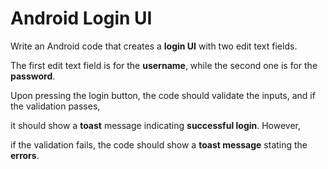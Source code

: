 # Android Login UI

Write an Android code that creates a **login UI** with two edit text fields. 

The first edit text field is for the **username**, while the second one is for the **password**. 

Upon pressing the login button, the code should validate the inputs, and if the validation passes, 

it should show a **toast** message indicating **successful login**. However, 

if the validation fails, the code should show a **toast message** stating the **errors**.
